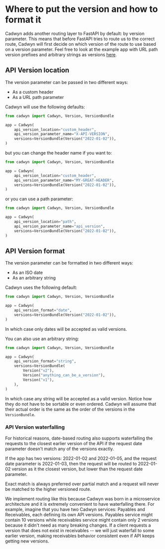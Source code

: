 # Where to put the version and how to format it

Cadwyn adds another routing layer to FastAPI by default: by version parameter. This means that before FastAPI tries to route us to the correct route, Cadwyn will first decide on which version of the route to use based on a version parameter. Feel free to look at the example app with URL path version prefixes and arbitrary strings as versions [here](../how_to/version_with_paths_and_numbers_instead_of_headers_and_dates.md).

## API Version location

The version parameter can be passed in two different ways:

- As a custom header
- As a URL path parameter

Cadwyn will use the following defaults:

```python
from cadwyn import Cadwyn, Version, VersionBundle

app = Cadwyn(
    api_version_location="custom_header",
    api_version_parameter_name="X-API-VERSION",
    versions=VersionBundle(Version("2022-01-02")),
)
```

but you can change the header name if you want to:

```python
from cadwyn import Cadwyn, Version, VersionBundle

app = Cadwyn(
    api_version_location="custom_header",
    api_version_parameter_name="MY-GREAT-HEADER",
    versions=VersionBundle(Version("2022-01-02")),
)
```

or you can use a path parameter:

```python
from cadwyn import Cadwyn, Version, VersionBundle

app = Cadwyn(
    api_version_location="path",
    api_version_parameter_name="api_version",
    versions=VersionBundle(Version("2022-01-02")),
)
```

## API Version format

The version parameter can be formatted in two different ways:

- As an ISO date
- As an arbitrary string

Cadwyn uses the following default:

```python
from cadwyn import Cadwyn, Version, VersionBundle

app = Cadwyn(
    api_version_format="date",
    versions=VersionBundle(Version("2022-01-02")),
)
```

In which case only dates will be accepted as valid versions.

You can also use an arbitrary string:

```python
from cadwyn import Cadwyn, Version, VersionBundle

app = Cadwyn(
    api_version_format="string",
    versions=VersionBundle(
        Version("v2"),
        Version("anything_can_be_a_version"),
        Version("v1"),
    ),
)
```

In which case any string will be accepted as a valid version. Notice how they do not have to be sortable or even ordered. Cadwyn will assume that their actual order is the same as the order of the versions in the `VersionBundle`.

### API Version waterfalling

For historical reasons, date-based routing also supports waterfalling the requests to the closest earlier version of the API if the request date parameter doesn't match any of the versions exactly.

If the app has two versions: 2022-01-02 and 2022-01-05, and the request date parameter is 2022-01-03, then the request will be routed to 2022-01-02 version as it the closest version, but lower than the request date parameter.

Exact match is always preferred over partial match and a request will never be matched to the higher versioned route.

We implement routing like this because Cadwyn was born in a microservice architecture and it is extremely convenient to have waterfalling there. For example, imagine that you have two Cadwyn services: Payables and Receivables, each defining its own API versions. Payables service might contain 10 versions while receivables service might contain only 2 versions because it didn't need as many breaking changes. If a client requests a version that does not exist in receivables -- we will just waterfall to some earlier version, making receivables behavior consistent even if API keeps getting new versions.
